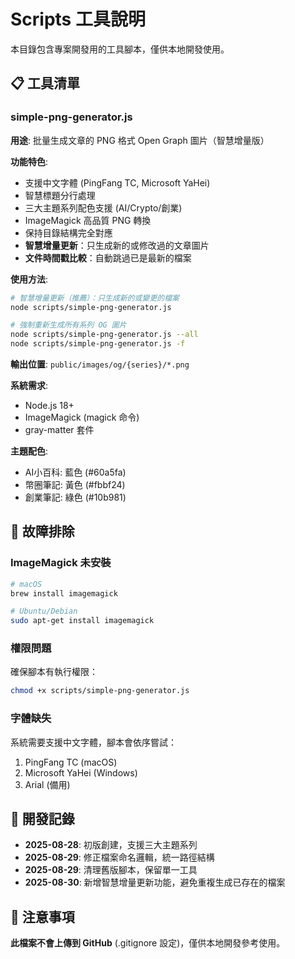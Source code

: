 # Scripts 工具說明

本目錄包含專案開發用的工具腳本，僅供本地開發使用。

## 📋 工具清單

### simple-png-generator.js

**用途**: 批量生成文章的 PNG 格式 Open Graph 圖片（智慧增量版）

**功能特色**:
- 支援中文字體 (PingFang TC, Microsoft YaHei)
- 智慧標題分行處理
- 三大主題系列配色支援 (AI/Crypto/創業)
- ImageMagick 高品質 PNG 轉換
- 保持目錄結構完全對應
- **智慧增量更新**：只生成新的或修改過的文章圖片
- **文件時間戳比較**：自動跳過已是最新的檔案

**使用方法**:
```bash
# 智慧增量更新（推薦）：只生成新的或變更的檔案
node scripts/simple-png-generator.js

# 強制重新生成所有系列 OG 圖片
node scripts/simple-png-generator.js --all
node scripts/simple-png-generator.js -f
```

**輸出位置**: `public/images/og/{series}/*.png`

**系統需求**:
- Node.js 18+
- ImageMagick (magick 命令)
- gray-matter 套件

**主題配色**:
- AI小百科: 藍色 (#60a5fa)
- 幣圈筆記: 黃色 (#fbbf24)  
- 創業筆記: 綠色 (#10b981)

## 🔧 故障排除

### ImageMagick 未安裝
```bash
# macOS
brew install imagemagick

# Ubuntu/Debian
sudo apt-get install imagemagick
```

### 權限問題
確保腳本有執行權限：
```bash
chmod +x scripts/simple-png-generator.js
```

### 字體缺失
系統需要支援中文字體，腳本會依序嘗試：
1. PingFang TC (macOS)
2. Microsoft YaHei (Windows)
3. Arial (備用)

## 📝 開發記錄

- **2025-08-28**: 初版創建，支援三大主題系列
- **2025-08-29**: 修正檔案命名邏輯，統一路徑結構
- **2025-08-29**: 清理舊版腳本，保留單一工具
- **2025-08-30**: 新增智慧增量更新功能，避免重複生成已存在的檔案

## 🚫 注意事項

**此檔案不會上傳到 GitHub** (.gitignore 設定)，僅供本地開發參考使用。